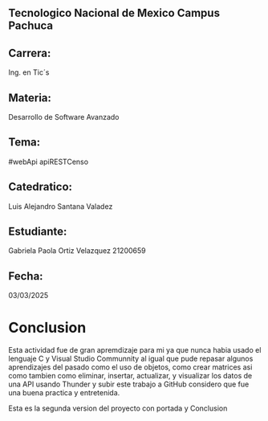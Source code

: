 ## Tecnologico Nacional de Mexico Campus Pachuca 
## Carrera:
 Ing. en Tic´s
## Materia: 
 Desarrollo de Software Avanzado
## Tema:
 #webApi  apiRESTCenso
 ## Catedratico:
 Luis Alejandro Santana Valadez
 ## Estudiante:
 Gabriela Paola Ortiz Velazquez 21200659
 ## Fecha:
 03/03/2025


# Conclusion
Esta actividad fue de gran apremdizaje para mi ya que nunca habia usado el lenguaje C y Visual Studio Communnity
al igual que pude repasar algunos aprendizajes del pasado como el uso de objetos, como crear matrices
asi como tambien como eliminar, insertar, actualizar, y visualizar los datos de una API usando Thunder
y subir este trabajo a GitHub considero que fue una buena practica y entretenida. 

Esta es la segunda version del proyecto con portada y Conclusion
